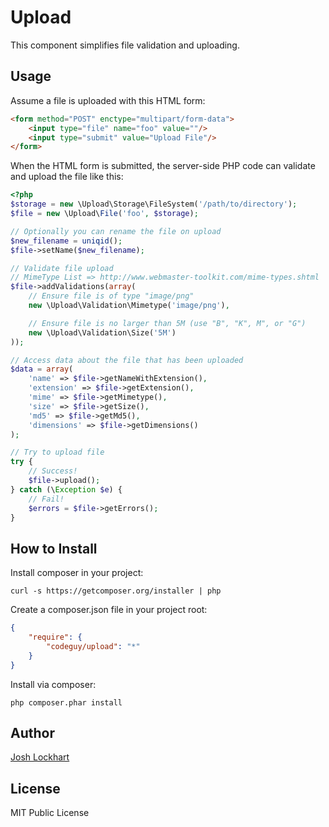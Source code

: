 # Upload

This component simplifies file validation and uploading.

## Usage

Assume a file is uploaded with this HTML form:

```html
<form method="POST" enctype="multipart/form-data">
    <input type="file" name="foo" value=""/>
    <input type="submit" value="Upload File"/>
</form>
```

When the HTML form is submitted, the server-side PHP code can validate and upload the file like this:

```php
<?php
$storage = new \Upload\Storage\FileSystem('/path/to/directory');
$file = new \Upload\File('foo', $storage);

// Optionally you can rename the file on upload
$new_filename = uniqid();
$file->setName($new_filename);

// Validate file upload
// MimeType List => http://www.webmaster-toolkit.com/mime-types.shtml
$file->addValidations(array(
    // Ensure file is of type "image/png"
    new \Upload\Validation\Mimetype('image/png'),

    // Ensure file is no larger than 5M (use "B", "K", M", or "G")
    new \Upload\Validation\Size('5M')
));

// Access data about the file that has been uploaded
$data = array(
    'name' => $file->getNameWithExtension(),
    'extension' => $file->getExtension(),
    'mime' => $file->getMimetype(),
    'size' => $file->getSize(),
    'md5' => $file->getMd5(),
    'dimensions' => $file->getDimensions()
);

// Try to upload file
try {
    // Success!
    $file->upload();
} catch (\Exception $e) {
    // Fail!
    $errors = $file->getErrors();
}
```

## How to Install

Install composer in your project:

```
curl -s https://getcomposer.org/installer | php
```

Create a composer.json file in your project root:
```json
{
    "require": {
        "codeguy/upload": "*"
    }
}
```
Install via composer:
```
php composer.phar install
```
## Author

[Josh Lockhart](https://github.com/codeguy)

## License

MIT Public License

